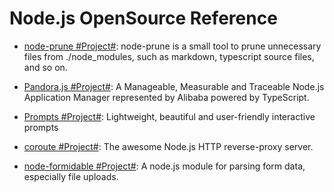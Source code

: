 # Node.js OpenSource Reference

* [node-prune #Project#](https://github.com/tj/node-prune): node-prune is a small tool to prune unnecessary files from ./node_modules, such as markdown, typescript source files, and so on.

* [Pandora.js #Project#](https://github.com/midwayjs/pandora): A Manageable, Measurable and Traceable Node.js Application Manager represented by Alibaba powered by TypeScript.

* [Prompts #Project#](https://github.com/terkelg/prompts): Lightweight, beautiful and user-friendly interactive prompts

* [coroute #Project#](https://github.com/ethanent/coroute): The awesome Node.js HTTP reverse-proxy server.

* [node-formidable #Project#](https://github.com/felixge/node-formidable): A node.js module for parsing form data, especially file uploads.
